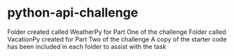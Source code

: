 # python-api-challenge
Folder created called WeatherPy for Part One of the challenge
Folder called VacationPy created for Part Two of the challenge
A copy of the starter code has been included in each folder to assist with the task
